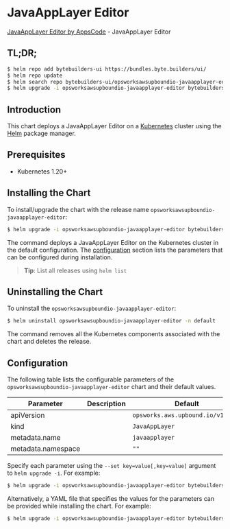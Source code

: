 # JavaAppLayer Editor

[JavaAppLayer Editor by AppsCode](https://byte.builders) - JavaAppLayer Editor

## TL;DR;

```bash
$ helm repo add bytebuilders-ui https://bundles.byte.builders/ui/
$ helm repo update
$ helm search repo bytebuilders-ui/opsworksawsupboundio-javaapplayer-editor --version=v0.4.18
$ helm upgrade -i opsworksawsupboundio-javaapplayer-editor bytebuilders-ui/opsworksawsupboundio-javaapplayer-editor -n default --create-namespace --version=v0.4.18
```

## Introduction

This chart deploys a JavaAppLayer Editor on a [Kubernetes](http://kubernetes.io) cluster using the [Helm](https://helm.sh) package manager.

## Prerequisites

- Kubernetes 1.20+

## Installing the Chart

To install/upgrade the chart with the release name `opsworksawsupboundio-javaapplayer-editor`:

```bash
$ helm upgrade -i opsworksawsupboundio-javaapplayer-editor bytebuilders-ui/opsworksawsupboundio-javaapplayer-editor -n default --create-namespace --version=v0.4.18
```

The command deploys a JavaAppLayer Editor on the Kubernetes cluster in the default configuration. The [configuration](#configuration) section lists the parameters that can be configured during installation.

> **Tip**: List all releases using `helm list`

## Uninstalling the Chart

To uninstall the `opsworksawsupboundio-javaapplayer-editor`:

```bash
$ helm uninstall opsworksawsupboundio-javaapplayer-editor -n default
```

The command removes all the Kubernetes components associated with the chart and deletes the release.

## Configuration

The following table lists the configurable parameters of the `opsworksawsupboundio-javaapplayer-editor` chart and their default values.

|     Parameter      | Description |                   Default                    |
|--------------------|-------------|----------------------------------------------|
| apiVersion         |             | <code>opsworks.aws.upbound.io/v1beta1</code> |
| kind               |             | <code>JavaAppLayer</code>                    |
| metadata.name      |             | <code>javaapplayer</code>                    |
| metadata.namespace |             | <code>""</code>                              |


Specify each parameter using the `--set key=value[,key=value]` argument to `helm upgrade -i`. For example:

```bash
$ helm upgrade -i opsworksawsupboundio-javaapplayer-editor bytebuilders-ui/opsworksawsupboundio-javaapplayer-editor -n default --create-namespace --version=v0.4.18 --set apiVersion=opsworks.aws.upbound.io/v1beta1
```

Alternatively, a YAML file that specifies the values for the parameters can be provided while
installing the chart. For example:

```bash
$ helm upgrade -i opsworksawsupboundio-javaapplayer-editor bytebuilders-ui/opsworksawsupboundio-javaapplayer-editor -n default --create-namespace --version=v0.4.18 --values values.yaml
```
